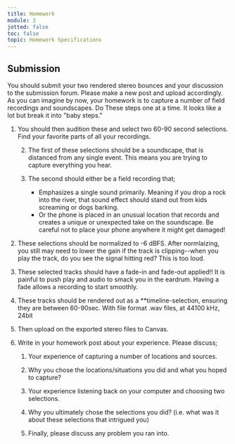 ```yaml
---
title: Homework
module: 3
jotted: false
toc: false
topic: Homework Specifications
---
```


## Submission

You should submit your two rendered stereo bounces and your discussion to the submission forum. Please make a new post and upload accordingly.
 As you can imagine by now, your homework is to capture a number of field recordings and soundscapes. 
 Do These steps one at a time. It looks like a lot but break it into "baby steps."
 
1. You should then audition these and select two 60-90 second selections. Find your favorite parts of all your recordings.

    2. The first of these selections should be a soundscape, that is distanced from any single event. This means you are trying to capture everything you hear.

   3. The second should either be a field recording that;
      - Emphasizes a single sound primarily. Meaning if you drop a rock into the river, that sound effect should stand out from kids screaming or dogs barking.
      - Or the phone is placed in an unusual location that records and creates a unique or unexpected take on the soundscape. Be careful not to place your phone anywhere it might get damaged!
4. These selections should be normalized to -6 dBFS. After normlaizing, you still may need to lower the gain if the track is clipping--when you play the track, do you see the signal hitting red? This is too loud.
   
5. These selected tracks should have a fade-in and fade-out applied!! It is painful to push play and audio to smack you in the eardrum. Having a fade allows a recording to start smoothly.
   
6. These tracks should be rendered out as a **timeline-selection, ensuring they are between 60-90sec. With file format .wav files, at 44100 kHz, 24bit
   
7. Then upload on the exported stereo files to Canvas.
   
8. Write in your homework post about your experience. Please discuss;
   1. Your experience of capturing a number of locations and sources.
   2. Why you chose the locations/situations you did and what you hoped to capture?
   3. Your experience listening back on your computer and choosing two selections.
   4. Why you ultimately chose the selections you did? (i.e. what was it about these   selections that intrigued you)
      
   9. Finally, please discuss any problem you ran into.


